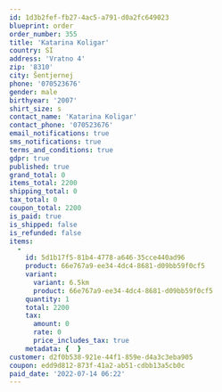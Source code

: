 ```yaml
---
id: 1d3b2fef-fb27-4ac5-a791-d0a2fc649023
blueprint: order
order_number: 355
title: 'Katarina Koligar'
country: SI
address: 'Vratno 4'
zip: '8310'
city: Šentjernej
phone: '070523676'
gender: male
birthyear: '2007'
shirt_size: s
contact_name: 'Katarina Koligar'
contact_phone: '070523676'
email_notifications: true
sms_notifications: true
terms_and_conditions: true
gdpr: true
published: true
grand_total: 0
items_total: 2200
shipping_total: 0
tax_total: 0
coupon_total: 2200
is_paid: true
is_shipped: false
is_refunded: false
items:
  -
    id: 5d1b17f5-81b4-4778-a646-35cce440ad96
    product: 66e767a9-ee34-4dc4-8681-d09bb59f0cf5
    variant:
      variant: 6.5km
      product: 66e767a9-ee34-4dc4-8681-d09bb59f0cf5
    quantity: 1
    total: 2200
    tax:
      amount: 0
      rate: 0
      price_includes_tax: true
    metadata: {  }
customer: d2f0b538-921e-44f1-859e-d4a3c3eba905
coupon: edd9d812-873f-41a2-ab51-cdbb13a5cb0c
paid_date: '2022-07-14 06:22'
---
```

